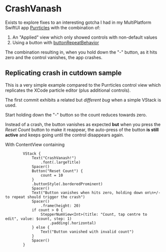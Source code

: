 # CrashVanash

Exists to explore fixes to an interesting gotcha I had in my MultiPlatform SwiftUI app [Purrticles][p1] with the combination of:

1. An "Applied" view which only showed controls with non-default values
2. Using a button with [buttonRepeatBehavior][s1]

The combination resulting in, when you hold down the "-" button, as it hits zero and the control vanishes, the app crashes.

## Replicating crash in cutdown sample
This is a very simple example compared to the Purrticles control view which replicates the XCode particle editor (plus additional controls).

The first commit exhibits a related but _different bug_ when a simple VStack is used. 

Start holding down the "-" button so the count reduces towards zero.

Instead of a crash, the button vanishes as expected **but** when you press the _Reset Count_ button to make it reappear, the auto-press of the button **is still active** and keeps going until the control disappears again.

With ContentView containing
```
        VStack {
            Text("CrashVanash!")
                .font(.largeTitle)
            Spacer()
            Button("Reset Count") {
                count = 10
            }
            .buttonStyle(.borderedProminent)
            Spacer()
            Text("Button vanishes when hits zero, holding down on\n+/- to repeat should trigger the crash")
            Spacer()
                .frame(height: 20)
            if count > 0 {
                StepperNumView<Int>(title: "Count, tap centre to edit", value: $count, step: 1)
                    .padding(.horizontal)
            } else {
                Text("Button vanished with invalid count")
            }
            Spacer()
        }
```



[p1]: https://www.touchgram.com/purrticles
[s1]: https://developer.apple.com/documentation/swiftui/view/buttonrepeatbehavior(_:)